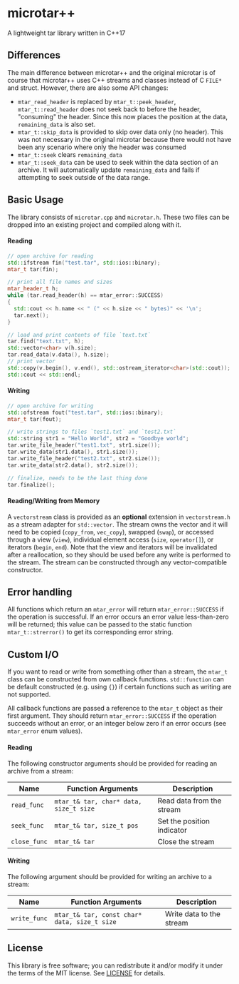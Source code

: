 # microtar++
A lightweight tar library written in C++17

## Differences
The main difference between microtar++ and the original microtar is of course
that microtar++ uses C++ streams and classes instead of C `FILE*` and struct.
However, there are also some API changes:
- `mtar_read_header` is replaced by `mtar_t::peek_header`, `mtar_t::read_header`
  does not seek back to before the header, "consuming" the header. Since this now
  places the position at the data, `remaining_data` is also set.
- `mtar_t::skip_data` is provided to skip over data only (no header). This
  was not necessary in the original microtar because there would not have been
  any scenario where only the header was consumed
- `mtar_t::seek` clears `remaining_data`
- `mtar_t::seek_data` can be used to seek within the data section of an archive.
  It will automatically update `remaining_data` and fails if attempting to seek
  outside of the data range.

## Basic Usage
The library consists of `microtar.cpp` and `microtar.h`. These two files can be
dropped into an existing project and compiled along with it.


#### Reading
```c++
// open archive for reading
std::ifstream fin("test.tar", std::ios::binary);
mtar_t tar(fin);

// print all file names and sizes
mtar_header_t h;
while (tar.read_header(h) == mtar_error::SUCCESS)
{
  std::cout << h.name << " (" << h.size << " bytes)" << '\n';
  tar.next();
}

// load and print contents of file `text.txt`
tar.find("text.txt", h);
std::vector<char> v(h.size);
tar.read_data(v.data(), h.size);
// print vector
std::copy(v.begin(), v.end(), std::ostream_iterator<char>(std::cout));
std::cout << std::endl;
```

#### Writing
```c++
// open archive for writing
std::ofstream fout("test.tar", std::ios::binary);
mtar_t tar(fout);

// write strings to files `test1.txt` and `test2.txt`
std::string str1 = "Hello World", str2 = "Goodbye world";
tar.write_file_header("test1.txt", str1.size());
tar.write_data(str1.data(), str1.size());
tar.write_file_header("test2.txt", str2.size());
tar.write_data(str2.data(), str2.size());

// finalize, needs to be the last thing done
tar.finalize();
```

#### Reading/Writing from Memory
A `vectorstream` class is provided as an **optional** extension in
`vectorstream.h` as a stream adapter for `std::vector`. The stream owns the
vector and it will need to be copied (`copy_from`, `vec_copy`), swapped
(`swap`), or accessed through a view (`view`), individual element access
(`size`, `operator[]`), or iterators (`begin`, `end`). Note that the view
and iterators will be invalidated after a reallocation, so they should be used
before any write is performed to the stream. The stream can be constructed through
any vector-compatible constructor.


## Error handling
All functions which return an `mtar_error` will return `mtar_error::SUCCESS`
if the operation is successful. If an error occurs an error value less-than-zero
will be returned; this value can be passed to the static function
`mtar_t::strerror()` to get its corresponding error string.


## Custom I/O
If you want to read or write from something other than a stream, the `mtar_t`
class can be constructed from own callback functions. `std::function` can be
default constructed (e.g. using `{}`) if certain functions such as writing
are not supported.

All callback functions are passed a reference to the `mtar_t` object as their
first argument. They should return `mtar_error::SUCCESS` if the operation
succeeds without an error, or an integer below zero if an error occurs (see
`mtar_error` enum values).

#### Reading
The following constructor arguments should be provided for reading an archive
from a stream:

Name         | Function Arguments                       | Description
-------------|------------------------------------------|---------------------------
`read_func`  | `mtar_t& tar, char* data, size_t size`   | Read data from the stream
`seek_func`  | `mtar_t& tar, size_t pos`                | Set the position indicator
`close_func` | `mtar_t& tar`                            | Close the stream

#### Writing
The following argument should be provided for writing an archive to a stream:

Name         | Function Arguments                             | Description
-------------|------------------------------------------------|---------------------
`write_func` | `mtar_t& tar, const char* data, size_t size`   | Write data to the stream


## License
This library is free software; you can redistribute it and/or modify it under
the terms of the MIT license. See [LICENSE](LICENSE) for details.
